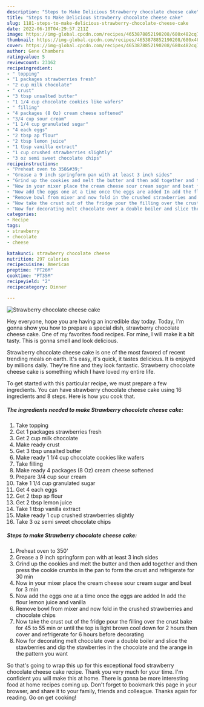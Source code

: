 ```yaml
---
description: "Steps to Make Delicious Strawberry chocolate cheese cake"
title: "Steps to Make Delicious Strawberry chocolate cheese cake"
slug: 1181-steps-to-make-delicious-strawberry-chocolate-cheese-cake
date: 2022-06-10T04:29:57.211Z
image: https://img-global.cpcdn.com/recipes/4653878852190208/680x482cq70/strawberry-chocolate-cheese-cake-recipe-main-photo.jpg
thumbnail: https://img-global.cpcdn.com/recipes/4653878852190208/680x482cq70/strawberry-chocolate-cheese-cake-recipe-main-photo.jpg
cover: https://img-global.cpcdn.com/recipes/4653878852190208/680x482cq70/strawberry-chocolate-cheese-cake-recipe-main-photo.jpg
author: Gene Chambers
ratingvalue: 5
reviewcount: 23162
recipeingredient:
- " topping"
- "1 packages strawberries fresh"
- "2 cup milk chocolate"
- " crust"
- "3 tbsp unsalted butter"
- "1 1/4 cup chocolate cookies like wafers"
- " filling"
- "4 packages (8 Oz) cream cheese softened"
- "3/4 cup sour cream"
- "1 1/4 cup granulated sugar"
- "4 each eggs"
- "2 tbsp ap flour"
- "2 tbsp lemon juice"
- "1 tbsp vanilla extract"
- "1 cup crushed strawberries slightly"
- "3 oz semi sweet chocolate chips"
recipeinstructions:
- "Preheat oven to 350&#39;"
- "Grease a 9 inch springform pan with at least 3 inch sides"
- "Grind up the cookies and melt the butter and then add together and then press the cookie crumbs in the pan to form the crust and refrigerate for 30 min"
- "Now in your mixer place the cream cheese sour cream sugar and beat for 3 min"
- "Now add the eggs one at a time once the eggs are added In add the flour lemon juice and vanilla"
- "Remove bowl from mixer and now fold in the crushed strawberries and chocolate chips"
- "Now take the crust out of the fridge pour the filling over the crust bake for 45 to 55 min or until the top is light brown cool down for 2 hours then cover and refrigerate for 6 hours before decorating"
- "Now for decorating melt chocolate over a double boiler and slice the stawberries and dip the stawberries in the chocolate and the arange in the pattern you want"
categories:
- Recipe
tags:
- strawberry
- chocolate
- cheese

katakunci: strawberry chocolate cheese 
nutrition: 297 calories
recipecuisine: American
preptime: "PT26M"
cooktime: "PT35M"
recipeyield: "2"
recipecategory: Dinner

---
```



![Strawberry chocolate cheese cake](https://img-global.cpcdn.com/recipes/4653878852190208/680x482cq70/strawberry-chocolate-cheese-cake-recipe-main-photo.jpg)

Hey everyone, hope you are having an incredible day today. Today, I'm gonna show you how to prepare a special dish, strawberry chocolate cheese cake. One of my favorites food recipes. For mine, I will make it a bit tasty. This is gonna smell and look delicious.

Strawberry chocolate cheese cake is one of the most favored of recent trending meals on earth. It's easy, it's quick, it tastes delicious. It is enjoyed by millions daily. They're fine and they look fantastic. Strawberry chocolate cheese cake is something which I have loved my entire life.




To get started with this particular recipe, we must prepare a few ingredients. You can have strawberry chocolate cheese cake using 16 ingredients and 8 steps. Here is how you cook that.

<!--inarticleads1-->

##### The ingredients needed to make Strawberry chocolate cheese cake:

1. Take  topping
1. Get 1 packages strawberries fresh
1. Get 2 cup milk chocolate
1. Make ready  crust
1. Get 3 tbsp unsalted butter
1. Make ready 1 1/4 cup chocolate cookies like wafers
1. Take  filling
1. Make ready 4 packages (8 Oz) cream cheese softened
1. Prepare 3/4 cup sour cream
1. Take 1 1/4 cup granulated sugar
1. Get 4 each eggs
1. Get 2 tbsp ap flour
1. Get 2 tbsp lemon juice
1. Take 1 tbsp vanilla extract
1. Make ready 1 cup crushed strawberries slightly
1. Take 3 oz semi sweet chocolate chips




<!--inarticleads2-->

##### Steps to make Strawberry chocolate cheese cake:

1. Preheat oven to 350&#39;
1. Grease a 9 inch springform pan with at least 3 inch sides
1. Grind up the cookies and melt the butter and then add together and then press the cookie crumbs in the pan to form the crust and refrigerate for 30 min
1. Now in your mixer place the cream cheese sour cream sugar and beat for 3 min
1. Now add the eggs one at a time once the eggs are added In add the flour lemon juice and vanilla
1. Remove bowl from mixer and now fold in the crushed strawberries and chocolate chips
1. Now take the crust out of the fridge pour the filling over the crust bake for 45 to 55 min or until the top is light brown cool down for 2 hours then cover and refrigerate for 6 hours before decorating
1. Now for decorating melt chocolate over a double boiler and slice the stawberries and dip the stawberries in the chocolate and the arange in the pattern you want




So that's going to wrap this up for this exceptional food strawberry chocolate cheese cake recipe. Thank you very much for your time. I'm confident you will make this at home. There is gonna be more interesting food at home recipes coming up. Don't forget to bookmark this page in your browser, and share it to your family, friends and colleague. Thanks again for reading. Go on get cooking!
